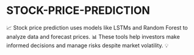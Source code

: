 # STOCK-PRICE-PREDICTION
📈 Stock price prediction uses models like LSTMs and Random Forest to analyze data and forecast prices. 📊 These tools help investors make informed decisions and manage risks despite market volatility. 💡
